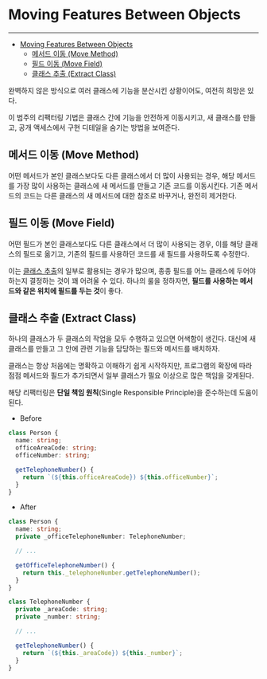 # Moving Features Between Objects

___

- [Moving Features Between Objects](#moving-features-between-objects)
  - [메서드 이동 (Move Method)](#메서드-이동-move-method)
  - [필드 이동 (Move Field)](#필드-이동-move-field)
  - [클래스 추출 (Extract Class)](#클래스-추출-extract-class)

완벽하지 않은 방식으로 여러 클래스에 기능을 분산시킨 상황이어도, 여전히 희망은 있다.

이 범주의 리팩터링 기법은 클래스 간에 기능을 안전하게 이동시키고, 새 클래스를 만들고, 공개 액세스에서 구현 디테일을 숨기는 방법을 보여준다.

## 메서드 이동 (Move Method)

어떤 메서드가 본인 클래스보다도 다른 클래스에서 더 많이 사용되는 경우, 해당 메서드를 가장 많이 사용하는 클래스에 새 메서드를 만들고 기존 코드를 이동시킨다. 기존 메서드의 코드는 다른 클래스의 새 메서드에 대한 참조로 바꾸거나, 완전히 제거한다.

## 필드 이동 (Move Field)

어떤 필드가 본인 클래스보다도 다른 클래스에서 더 많이 사용되는 경우, 이를 해당 클래스의 필드로 옮기고, 기존의 필드를 사용하던 코드를 새 필드를 사용하도록 수정한다.

이는 [클래스 추출](#클래스-추출-extract-class)의 일부로 활용되는 경우가 많으며, 종종 필드를 어느 클래스에 두어야하는지 결정하는 것이 꽤 어려울 수 있다. 하나의 룰을 정하자면, **필드를 사용하는 메서드와 같은 위치에 필드를 두는 것**이 좋다.

## 클래스 추출 (Extract Class)

하나의 클래스가 두 클래스의 작업을 모두 수행하고 있으면 어색함이 생긴다. 대신에 새 클래스를 만들고 그 안에 관련 기능을 담당하는 필드와 메서드를 배치하자.

클래스는 항상 처음에는 명확하고 이해하기 쉽게 시작하지만, 프로그램의 확장에 따라 점점 메서드와 필드가 추가되면서 일부 클래스가 필요 이상으로 많은 책임을 갖게된다.

해당 리팩터링은 **단일 책임 원칙**(Single Responsible Principle)을 준수하는데 도움이 된다.

- Before

```ts
class Person {
  name: string;
  officeAreaCode: string;
  officeNumber: string;

  getTelephoneNumber() {
    return `(${this.officeAreaCode}) ${this.officeNumber}`;
  }
}
```

- After

```ts
class Person {
  name: string;
  private _officeTelephoneNumber: TelephoneNumber;

  // ...

  getOfficeTelephoneNumber() {
    return this._telephoneNumber.getTelephoneNumber();
  }
}

class TelephoneNumber {
  private _areaCode: string;
  private _number: string;

  // ...

  getTelephoneNumber() {
    return `(${this._areaCode}) ${this._number}`;
  }
}
```
